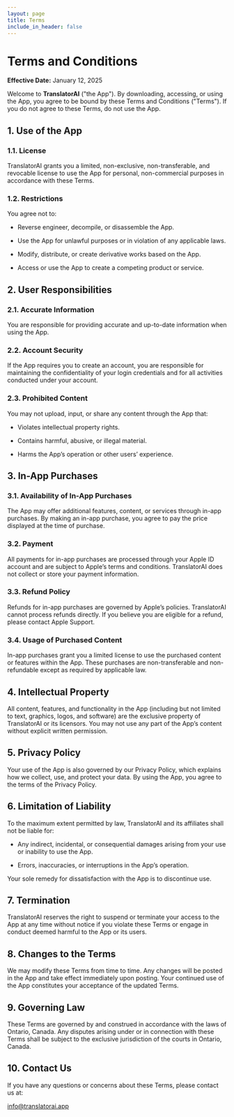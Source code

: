 ```yaml
---
layout: page
title: Terms
include_in_header: false
---
```


# Terms and Conditions

**Effective Date:** January 12, 2025

Welcome to **TranslatorAI** ("the App"). By downloading, accessing, or using the App, you agree to be bound by these Terms and Conditions ("Terms"). If you do not agree to these Terms, do not use the App.

## 1. Use of the App

### 1.1. License

TranslatorAI grants you a limited, non-exclusive, non-transferable, and revocable license to use the App for personal, non-commercial purposes in accordance with these Terms.

### 1.2. Restrictions

You agree not to:

* Reverse engineer, decompile, or disassemble the App.

* Use the App for unlawful purposes or in violation of any applicable laws.

* Modify, distribute, or create derivative works based on the App.

* Access or use the App to create a competing product or service.

## 2. User Responsibilities

### 2.1. Accurate Information

You are responsible for providing accurate and up-to-date information when using the App.

### 2.2. Account Security

If the App requires you to create an account, you are responsible for maintaining the confidentiality of your login credentials and for all activities conducted under your account.

### 2.3. Prohibited Content

You may not upload, input, or share any content through the App that:

* Violates intellectual property rights.

* Contains harmful, abusive, or illegal material.

* Harms the App’s operation or other users’ experience.

## 3. In-App Purchases

### 3.1. Availability of In-App Purchases

The App may offer additional features, content, or services through in-app purchases. By making an in-app purchase, you agree to pay the price displayed at the time of purchase.

### 3.2. Payment

All payments for in-app purchases are processed through your Apple ID account and are subject to Apple’s terms and conditions. TranslatorAI does not collect or store your payment information.

### 3.3. Refund Policy

Refunds for in-app purchases are governed by Apple’s policies. TranslatorAI cannot process refunds directly. If you believe you are eligible for a refund, please contact Apple Support.

### 3.4. Usage of Purchased Content

In-app purchases grant you a limited license to use the purchased content or features within the App. These purchases are non-transferable and non-refundable except as required by applicable law.

## 4. Intellectual Property

All content, features, and functionality in the App (including but not limited to text, graphics, logos, and software) are the exclusive property of TranslatorAI or its licensors. You may not use any part of the App’s content without explicit written permission.

## 5. Privacy Policy

Your use of the App is also governed by our Privacy Policy, which explains how we collect, use, and protect your data. By using the App, you agree to the terms of the Privacy Policy.

## 6. Limitation of Liability

To the maximum extent permitted by law, TranslatorAI and its affiliates shall not be liable for:

* Any indirect, incidental, or consequential damages arising from your use or inability to use the App.

* Errors, inaccuracies, or interruptions in the App’s operation.

Your sole remedy for dissatisfaction with the App is to discontinue use.

## 7. Termination

TranslatorAI reserves the right to suspend or terminate your access to the App at any time without notice if you violate these Terms or engage in conduct deemed harmful to the App or its users.

## 8. Changes to the Terms

We may modify these Terms from time to time. Any changes will be posted in the App and take effect immediately upon posting. Your continued use of the App constitutes your acceptance of the updated Terms.

## 9. Governing Law

These Terms are governed by and construed in accordance with the laws of Ontario, Canada. Any disputes arising under or in connection with these Terms shall be subject to the exclusive jurisdiction of the courts in Ontario, Canada.

## 10. Contact Us

If you have any questions or concerns about these Terms, please contact us at:

info@translatorai.app